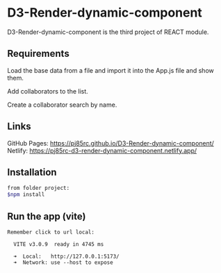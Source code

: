 # D3-Render-dynamic-component

D3-Render-dynamic-component is the third project of REACT module. 

## Requirements

Load the base data from a file and import it into the App.js file and
show them.

Add collaborators to the list.

Create a collaborator search by name.

## Links
GitHub Pages: https://pj85rc.github.io/D3-Render-dynamic-component/
Netlify: https://pj85rc-d3-render-dynamic-component.netlify.app/

## Installation

```bash - vite
from folder project:
$npm install
```

## Run the app (vite)
```$npm run dev
Remember click to url local:

  VITE v3.0.9  ready in 4745 ms

  ➜  Local:   http://127.0.0.1:5173/
  ➜  Network: use --host to expose
```